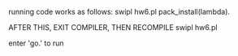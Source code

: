  running code works as follows:
	swipl hw6.pl
	pack_install(lambda).

AFTER THIS, EXIT COMPILER, THEN RECOMPILE
	swipl hw6.pl

enter 'go.' to run
